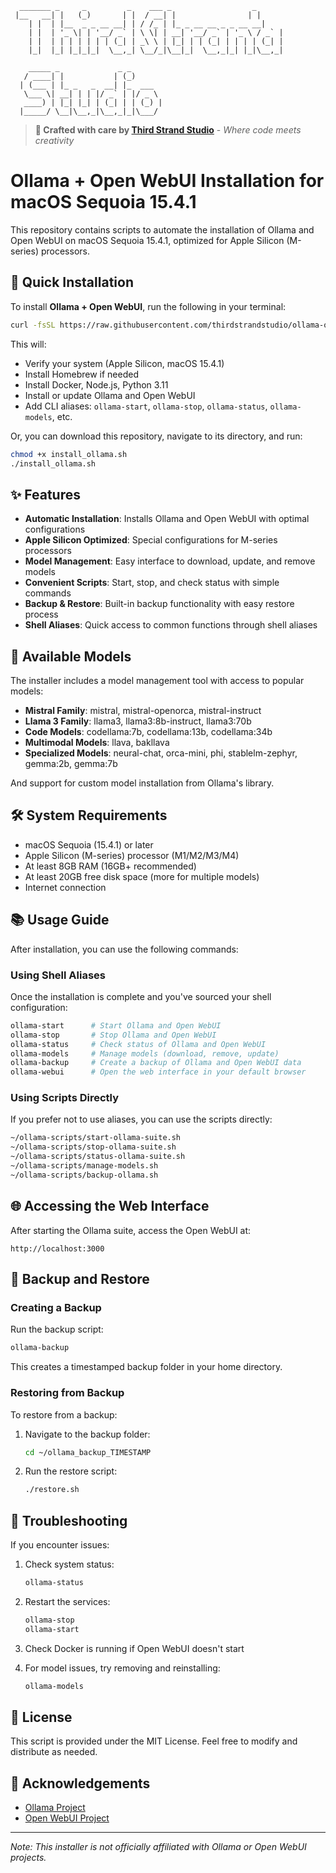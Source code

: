 ```
  _______ _     _         _    ___ _                  _ 
 |__   __| |   (_)       | |  / __| |                | |
    | |  | |__  _ _ __ __| | / /_ | |_ _ __ __ _ _ __ __| 
    | |  | '_ \| | '__/ _` | \ \| | __| '__/ _` | '_ \ / _` |
    | |  | | | | | | | (_| | _\ \ | |_| | | (_| | | | | (_| |
    |_|  |_| |_|_|_|  \__,_| \__/_|\__|_|  \__,_|_| |_|\__,_|
    
    _____ _             _ _       
   / ____| |           | (_)      
  | (___ | |_ _   _  __| |_  ___  
   \___ \| __| | | |/ _` | |/ _ \ 
   ____) | |_| |_| | (_| | | (_) |
  |_____/ \__|\__,_|\__,_|_|\___/ 
```

> **🚀 Crafted with care by [Third Strand Studio](https://thirdstrandstudio.com/)** - *Where code meets creativity*


# Ollama + Open WebUI Installation for macOS Sequoia 15.4.1

This repository contains scripts to automate the installation of Ollama and Open WebUI on macOS Sequoia 15.4.1, optimized for Apple Silicon (M-series) processors.

## 🚀 Quick Installation

To install **Ollama + Open WebUI**, run the following in your terminal:

```bash
curl -fsSL https://raw.githubusercontent.com/thirdstrandstudio/ollama-openwebui-osx/refs/heads/main/install_wrapper.sh | bash
````

This will:

* Verify your system (Apple Silicon, macOS 15.4.1)
* Install Homebrew if needed
* Install Docker, Node.js, Python 3.11
* Install or update Ollama and Open WebUI
* Add CLI aliases: `ollama-start`, `ollama-stop`, `ollama-status`, `ollama-models`, etc.

Or, you can download this repository, navigate to its directory, and run:

```bash
chmod +x install_ollama.sh
./install_ollama.sh
```

## ✨ Features

- **Automatic Installation**: Installs Ollama and Open WebUI with optimal configurations
- **Apple Silicon Optimized**: Special configurations for M-series processors
- **Model Management**: Easy interface to download, update, and remove models
- **Convenient Scripts**: Start, stop, and check status with simple commands
- **Backup & Restore**: Built-in backup functionality with easy restore process
- **Shell Aliases**: Quick access to common functions through shell aliases

## 🧩 Available Models

The installer includes a model management tool with access to popular models:

- **Mistral Family**: mistral, mistral-openorca, mistral-instruct
- **Llama 3 Family**: llama3, llama3:8b-instruct, llama3:70b
- **Code Models**: codellama:7b, codellama:13b, codellama:34b
- **Multimodal Models**: llava, bakllava
- **Specialized Models**: neural-chat, orca-mini, phi, stablelm-zephyr, gemma:2b, gemma:7b

And support for custom model installation from Ollama's library.

## 🛠️ System Requirements

- macOS Sequoia (15.4.1) or later
- Apple Silicon (M-series) processor (M1/M2/M3/M4)
- At least 8GB RAM (16GB+ recommended)
- At least 20GB free disk space (more for multiple models)
- Internet connection

## 📚 Usage Guide

After installation, you can use the following commands:

### Using Shell Aliases

Once the installation is complete and you've sourced your shell configuration:

```bash
ollama-start      # Start Ollama and Open WebUI
ollama-stop       # Stop Ollama and Open WebUI
ollama-status     # Check status of Ollama and Open WebUI
ollama-models     # Manage models (download, remove, update)
ollama-backup     # Create a backup of Ollama and Open WebUI data
ollama-webui      # Open the web interface in your default browser
```

### Using Scripts Directly

If you prefer not to use aliases, you can use the scripts directly:

```bash
~/ollama-scripts/start-ollama-suite.sh
~/ollama-scripts/stop-ollama-suite.sh
~/ollama-scripts/status-ollama-suite.sh
~/ollama-scripts/manage-models.sh
~/ollama-scripts/backup-ollama.sh
```

## 🌐 Accessing the Web Interface

After starting the Ollama suite, access the Open WebUI at:

```
http://localhost:3000
```

## 💾 Backup and Restore

### Creating a Backup

Run the backup script:

```bash
ollama-backup
```

This creates a timestamped backup folder in your home directory.

### Restoring from Backup

To restore from a backup:

1. Navigate to the backup folder:
   ```bash
   cd ~/ollama_backup_TIMESTAMP
   ```

2. Run the restore script:
   ```bash
   ./restore.sh
   ```

## 🔧 Troubleshooting

If you encounter issues:

1. Check system status:
   ```bash
   ollama-status
   ```

2. Restart the services:
   ```bash
   ollama-stop
   ollama-start
   ```

3. Check Docker is running if Open WebUI doesn't start

4. For model issues, try removing and reinstalling:
   ```bash
   ollama-models
   ```

## 📝 License

This script is provided under the MIT License. Feel free to modify and distribute as needed.

## 🙏 Acknowledgements

- [Ollama Project](https://ollama.com)  
- [Open WebUI Project](https://github.com/open-webui/open-webui)

---

*Note: This installer is not officially affiliated with Ollama or Open WebUI projects.*




